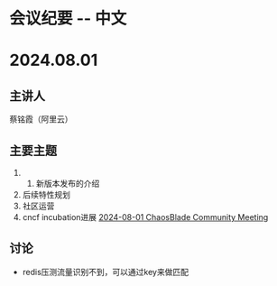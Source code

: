 # 会议纪要 -- 中文
# 2024.08.01
## 主讲人
蔡铭霞（阿里云）

## 主要主题
1. 1. 新版本发布的介绍
2. 后续特性规划
3. 社区运营
4. cncf incubation进展
[2024-08-01 ChaosBlade Community Meeting](https://github.com/chaosblade-io/community/blob/main/meeting/doc/2024-08-01-chaosblade-meeting.md)

## 讨论
* redis压测流量识别不到，可以通过key来做匹配

